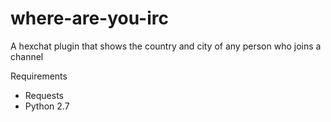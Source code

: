 # where-are-you-irc
A hexchat plugin that shows the country and city of any person who joins a channel   

Requirements
- Requests
- Python 2.7
